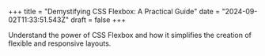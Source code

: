 +++
title = "Demystifying CSS Flexbox: A Practical Guide"
date = "2024-09-02T11:33:51.543Z"
draft = false
+++

  Understand the power of CSS Flexbox and how it simplifies the creation of flexible and responsive layouts.
        